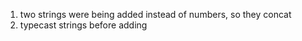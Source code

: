 1. two strings were being added instead of numbers, so they concat
2. typecast strings before adding